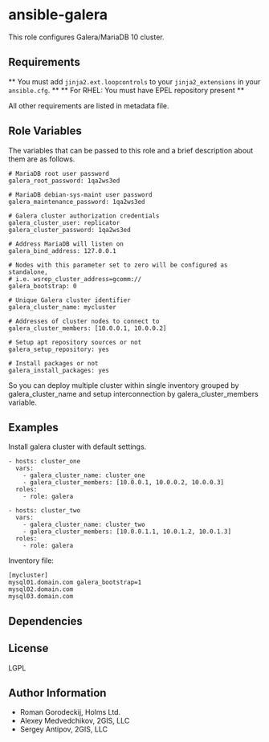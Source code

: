 ansible-galera
======

This role configures Galera/MariaDB 10 cluster.

Requirements
------------

** You must add `jinja2.ext.loopcontrols` to your `jinja2_extensions` in your `ansible.cfg`.  **
** For RHEL: You must have EPEL repository present **

All other requirements are listed in metadata file.

Role Variables
--------------

The variables that can be passed to this role and a brief description about
them are as follows.

```
# MariaDB root user password
galera_root_password: 1qa2ws3ed

# MariaDB debian-sys-maint user password
galera_maintenance_password: 1qa2ws3ed

# Galera cluster authorization credentials
galera_cluster_user: replicator
galera_cluster_password: 1qa2ws3ed

# Address MariaDB will listen on
galera_bind_address: 127.0.0.1

# Nodes with this parameter set to zero will be configured as standalone,
# i.e. wsrep_cluster_address=gcomm://
galera_bootstrap: 0

# Unique Galera cluster identifier
galera_cluster_name: mycluster

# Addresses of cluster nodes to connect to
galera_cluster_members: [10.0.0.1, 10.0.0.2]

# Setup apt repository sources or not
galera_setup_repository: yes

# Install packages or not
galera_install_packages: yes
```

So you can deploy multiple cluster within single inventory grouped by galera_cluster_name and setup
interconnection by galera_cluster_members variable.

Examples
--------

Install galera cluster with default settings.

```
- hosts: cluster_one
  vars:
    - galera_cluster_name: cluster_one
    - galera_cluster_members: [10.0.0.1, 10.0.0.2, 10.0.0.3]
  roles:
    - role: galera

- hosts: cluster_two
  vars:
    - galera_cluster_name: cluster_two
    - galera_cluster_members: [10.0.0.1.1, 10.0.1.2, 10.0.1.3]
  roles:
    - role: galera
```

Inventory file:

```
[mycluster]
mysql01.domain.com galera_bootstrap=1
mysql02.domain.com
mysql03.domain.com
```

Dependencies
------------


License
-------

LGPL

Author Information
------------------

- Roman Gorodeckij, Holms Ltd.
- Alexey Medvedchikov, 2GIS, LLC
- Sergey Antipov, 2GIS, LLC

